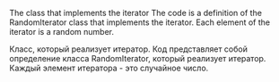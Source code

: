 The class that implements the iterator
The code is a definition of the RandomIterator class that implements the iterator. Each element of the iterator is a 
random number.




Класс, который реализует итератор.
Код представляет собой определение класса RandomIterator, который реализует итератор. Каждый элемент итератора -
это случайное число.
